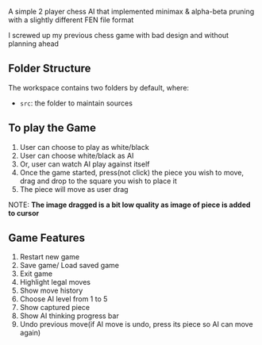 A simple 2 player chess AI that implemented minimax & alpha-beta pruning with a slightly different FEN file format

I screwed up my previous chess game with bad design and without planning ahead

## Folder Structure

The workspace contains two folders by default, where:

- `src`: the folder to maintain sources

## To play the Game

1. User can choose to play as white/black
2. User can choose white/black as AI
3. Or, user can watch AI play against itself
4. Once the game started, press(not click) the piece you wish to move, drag and drop to the square you wish to place it
5. The piece will move as user drag

NOTE: **The image dragged is a bit low quality as image of piece is added to cursor**

## Game Features

1. Restart new game
2. Save game/ Load saved game
3. Exit game
4. Highlight legal moves
5. Show move history
6. Choose AI level from 1 to 5
7. Show captured piece
8. Show AI thinking progress bar
9. Undo previous move(if AI move is undo, press its piece so AI can move again)

